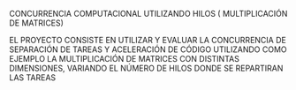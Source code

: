 CONCURRENCIA COMPUTACIONAL UTILIZANDO HILOS ( MULTIPLICACIÓN DE MATRICES)

EL PROYECTO CONSISTE EN UTILIZAR Y EVALUAR LA CONCURRENCIA DE SEPARACIÓN DE TAREAS Y ACELERACIÓN DE CÓDIGO UTILIZANDO COMO EJEMPLO LA MULTIPLICACIÓN DE MATRICES CON DISTINTAS DIMENSIONES, VARIANDO EL NÚMERO DE HILOS DONDE SE REPARTIRAN LAS TAREAS
